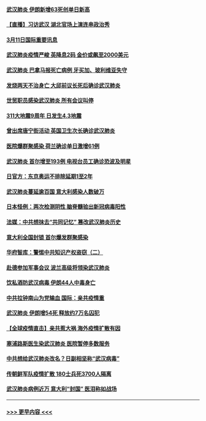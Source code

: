 #### [武汉肺炎 伊朗新增63死创单日新高](../pages/prog202/a102797268.md?t=03112303) 
#### [【直播】习访武汉 湖北官场上演连串政治秀](../pages/prog202/a102797105.md?t=03112303) 
#### [3月11日国际重要讯息](../pages/prog202/a102797161.md?t=03112303) 
#### [武汉肺炎疫情严峻 英降息2码 金价或飙至2000美元](../pages/prog202/a102797092.md?t=03112303) 
#### [武汉肺炎 巴拿马报死亡病例 牙买加、玻利维亚失守](../pages/prog202/a102797062.md?t=03112303) 
#### [发烧两天不治身亡 大邱前议长死后确诊武汉肺炎](../pages/prog202/a102797043.md?t=03112303) 
#### [世贸职员感染武汉肺炎 所有会议叫停](../pages/prog202/a102797001.md?t=03112303) 
#### [311大地震9周年 日发生4.3地震](../pages/prog202/a102797004.md?t=03112303) 
#### [曾出席唐宁街活动 英国卫生次长确诊武汉肺炎](../pages/prog202/a102796948.md?t=03112303) 
#### [医院爆群聚感染 荷兰确诊单日激增61例](../pages/prog202/a102796928.md?t=03112303) 
#### [武汉肺炎 首尔增至193例 电视台员工确诊恐波及明星](../pages/prog202/a102796886.md?t=03112303) 
#### [日官方：东京奥运不排除延期1至2年](../pages/prog202/a102796890.md?t=03112303) 
#### [武汉肺炎蔓延逾百国 意大利感染人数破万](../pages/prog202/a102796746.md?t=03112303) 
#### [日本怪例：两次检测阴性 脑脊髓验出新冠病毒阳性](../pages/prog202/a102796700.md?t=03112303) 
#### [法媒：中共想抹去“共同记忆” 篡改武汉肺炎历史](../pages/prog202/a102796607.md?t=03112303) 
#### [意大利全国封锁 首尔爆发群聚感染](../pages/prog202/a102796574.md?t=03112303) 
#### [华府智库：警惕中共知识产权盗窃（二）](../pages/prog202/a102796570.md?t=03112303) 
#### [赴德参加军事会议 波兰高级将领染武汉肺炎](../pages/prog202/a102796549.md?t=03112303) 
#### [饮私酒防武汉病毒 伊朗44人中毒身亡](../pages/prog202/a102796503.md?t=03112303) 
#### [中共拉钟南山为党输血 国际：亲共疫情重](../pages/prog202/a102796486.md?t=03112303) 
#### [武汉肺炎 伊朗增54死 释放约7万名囚犯](../pages/prog202/a102796475.md?t=03112303) 
#### [【全球疫情直击】亲共惹大祸 海外疫情扩散有因](../pages/prog202/a102796399.md?t=03112303) 
#### [塞浦路斯医生染武汉肺炎 医院暂停多数服务](../pages/prog202/a102796329.md?t=03112303) 
#### [中共想给武汉肺炎改名？日副相坚称“武汉病毒”](../pages/prog202/a102796323.md?t=03112303) 
#### [传朝鲜军队疫情扩散 180士兵死3700人隔离](../pages/prog202/a102796288.md?t=03112303) 
#### [武汉肺炎病例近万 意大利“封国” 医泪称如战场](../pages/prog202/a102796246.md?t=03112303) 

----
#### [ >>> 更早内容 <<< ](../indexes/prog202-earlier.md)
